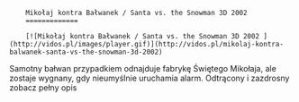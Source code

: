 
        Mikołaj kontra Bałwanek / Santa vs. the Snowman 3D 2002 
        =============
        
        [![Mikołaj kontra Bałwanek / Santa vs. the Snowman 3D 2002 ](http://vidos.pl/images/player.gif)](http://vidos.pl/mikolaj-kontra-balwanek-santa-vs-the-snowman-3d-2002)
        
        
 Samotny bałwan przypadkiem odnajduje fabrykę Świętego Mikołaja, ale zostaje wygnany, gdy nieumyślnie uruchamia alarm. Odtrącony i zazdrosny zobacz pełny opis
    
